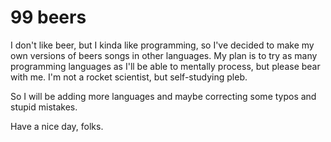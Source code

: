 # 99 beers

I don't like beer, but I kinda like programming, so I've decided to make my
own versions of beers songs in other languages. My plan is to try as many
programming languages as I'll be able to mentally process, but please 
bear with me. I'm not a rocket scientist, but self-studying pleb.

So I will be adding more languages and maybe correcting some typos and stupid
mistakes.

Have a nice day, folks.
